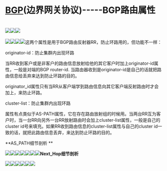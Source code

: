 # [BGP](https://so.csdn.net/so/search?q=BGP&spm=1001.2101.3001.7020)\(边界网关协议\)-----BGP路由属性

# ![](/assets/network-basic-routing-bgpattr1.png)![](/assets/network-basic-routing-bgpattr2.png)![](/assets/network-basic-routing-bgpattr3.png)

![](/assets/network-basic-routing-bgpattr4.png)![](/assets/network-basic-routing-bgpattr5.png)![](/assets/network-basic-routing-bgpattr7.png)![](/assets/network-basic-routing-bgpattr8.png)这两个属性是用于BGP路由反射器RR，防止环路用的，但功能不一样：



originator-id：防止集群内出现环路



当RR收到客户或是非客户的路由信息放射给他的其它客户时加上originator-id属性，一般是对端的BGP router-id. 当路由器收到是originator-id是自己的话就把路由信息给丢弃来达到防止环路的目的。



originator\_id属性只有当RR从客户端学到路由信息向其它客户端反射路由时才会加上，来防止环路。



cluster-list：防止集群内出现环路



属性有点类似于AS-PATH属性，它在存在路由放射组的时候用。当两台RR互为客户时，当一台RR向另外一台RR放射路由时会加上cluster-list属性，一般是自己的cluster id号来填充。如果RR收到路由信息的cluster-list属性与自己的cluster id一致的话，就把此路由信息丢弃，来达到防止环路的目的。



**AS\_PATH细节剖析**

![](/assets/network-basic-routing-bgpattraspath1.png)![](/assets/network-basic-routing-bgpattraspath2.png)![](/assets/network-basic-routing-bgpattraspath3.png)![](/assets/network-basic-routing-bgpattraspath4.png)![](/assets/network-basic-routing-bgpattraspath6.png)![](/assets/network-basic-routing-bgpattraspath9.png)![](/assets/network-basic-routing-bgpattraspath10.png)**Next\_Hop细节剖析**

![](/assets/network-basic-routing-bgpattrnh1.png)![](/assets/netowrk-basic-routing-bgpattrnh2.png)![](/assets/network-basic-routing-bgpattrnh3.png)![](/assets/network-basci-routing-bgpattrnh4.png)![](/assets/network-basic-routing-bgpattrnh5.png)![](/assets/network-basic-routing-bgpattrnh7.png)

